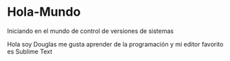 # Hola-Mundo
Iniciando en el mundo de control de versiones de sistemas

Hola soy Douglas me gusta aprender de la programación y mi editor favorito es Sublime Text
